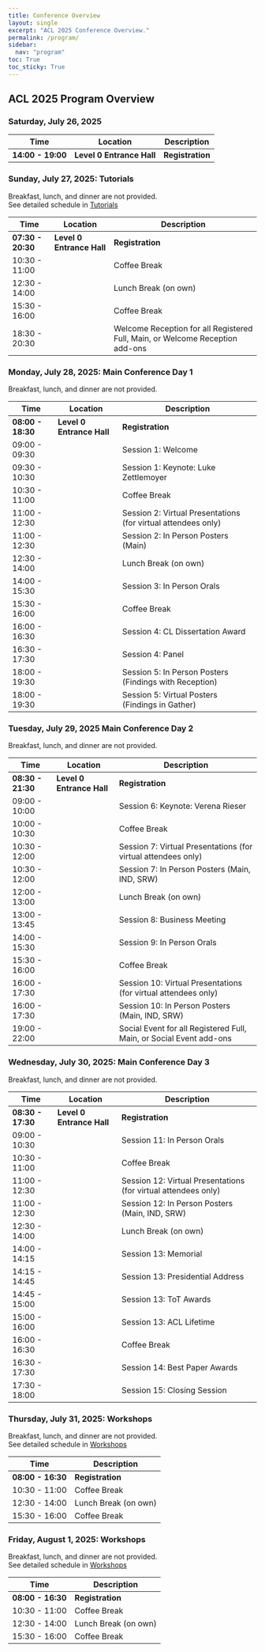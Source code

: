 ```yaml
---
title: Conference Overview
layout: single
excerpt: "ACL 2025 Conference Overview."
permalink: /program/
sidebar:
  nav: "program"
toc: True
toc_sticky: True
---
```


## ACL 2025 Program Overview

<!-- Overall Conference | July 27 to August 1st | -->
<!-- Tutorials & Welcome Reception | July 27 | -->
<!-- Main Conference Dates | July 28 - 30 | -->
<!-- Workshops | July 31 - August 1 | -->

### Saturday, July 26, 2025

| Time          | Location              | Description     |
| ------------- | --------------------- | ------------ |
| **14:00 - 19:00** | **Level 0 Entrance Hall** | **Registration** |

### Sunday, July 27, 2025: Tutorials

Breakfast, lunch, and dinner are not provided.    
See detailed schedule in [Tutorials](https://2025.aclweb.org/program/tutorials/)

| Time          | Location              | Description                                                                      |
| ------------- | --------------------- | ----------------------------------------------------------------------------- |
| **07:30 - 20:30**  | **Level 0 Entrance Hall** | **Registration**                                                                  |
| 10:30 - 11:00 |                       | Coffee Break                                                                  |
| 12:30 - 14:00 |                       | Lunch Break (on own)                                                          |
| 15:30 - 16:00 |                       | Coffee Break                                                                  |
| 18:30 - 20:30 |                       | Welcome Reception for all Registered Full, Main, or Welcome Reception add-ons |

### Monday, July 28, 2025: Main Conference Day 1

Breakfast, lunch, and dinner are not provided.    

| Time          | Location              | Description                                                 |
| ------------- | --------------------- | -------------------------------------------------------- |
| **08:00 - 18:30** | **Level 0 Entrance Hall** | **Registration**                                             |
| 09:00 - 09:30 |   | Session 1: Welcome                                            |
| 09:30 - 10:30 |   | Session 1: Keynote: Luke Zettlemoyer                          |
| 10:30 - 11:00 |   | Coffee Break                                                  |
| 11:00 - 12:30 |   | Session 2: Virtual Presentations (for virtual attendees only) |
| 11:00 - 12:30 |   | Session 2: In Person Posters (Main)                           |
| 12:30 - 14:00 |   | Lunch Break (on own)                                          |
| 14:00 - 15:30 |   | Session 3: In Person Orals                                    |
| 15:30 - 16:00 |   | Coffee Break                                                  |
| 16:00 - 16:30 |   | Session 4: CL Dissertation Award                              |
| 16:30 - 17:30 |   | Session 4: Panel                                              |
| 18:00 - 19:30 |   | Session 5: In Person Posters (Findings with Reception)        |
| 18:00 - 19:30 |   | Session 5: Virtual Posters (Findings in Gather)               |

### Tuesday, July 29, 2025 Main Conference Day 2

Breakfast, lunch, and dinner are not provided.    

| Time          | Location              | Description                                                            |
| ------------- | --------------------- | ------------------------------------------------------------------- |
| **08:30 - 21:30** | **Level 0 Entrance Hall** | **Registration**                                                        |
| 09:00 - 10:00 |   | Session 6: Keynote: Verena Rieser                                    |
| 10:00 - 10:30 |   | Coffee Break                                                         |
| 10:30 - 12:00 |   | Session 7: Virtual Presentations (for virtual attendees only)        |
| 10:30 - 12:00 |   | Session 7: In Person Posters (Main, IND, SRW)                        |
| 12:00 - 13:00 |   | Lunch Break (on own)                                                 |
| 13:00 - 13:45 |   | Session 8: Business Meeting                                          |
| 14:00 - 15:30 |   | Session 9: In Person Orals                                           |
| 15:30 - 16:00 |   | Coffee Break                                                         |
| 16:00 - 17:30 |   | Session 10: Virtual Presentations (for virtual attendees only)       |
| 16:00 - 17:30 |   | Session 10: In Person Posters (Main, IND, SRW)                       |
| 19:00 - 22:00 |   | Social Event  for all Registered Full, Main, or Social Event add-ons |

### Wednesday, July 30, 2025: Main Conference Day 3

Breakfast, lunch, and dinner are not provided.    

| Time          | Location              | Description                          |
| ------------- | --------------------- | --------------------------------- |
| **08:30 - 17:30** | **Level 0 Entrance Hall** | **Registration**                      |
| 09:00 - 10:30 |   | Session 11: In Person Orals                                    |
| 10:30 - 11:00 |   | Coffee Break                                                   |
| 11:00 - 12:30 |   | Session 12: Virtual Presentations (for virtual attendees only) |
| 11:00 - 12:30 |   | Session 12: In Person Posters (Main, IND, SRW)                 |
| 12:30 - 14:00 |   | Lunch Break (on own)                                           |
| 14:00 - 14:15 |   | Session 13: Memorial                                           |
| 14:15 - 14:45 |   | Session 13: Presidential Address                               |
| 14:45 - 15:00 |   | Session 13: ToT Awards                                         |
| 15:00 - 16:00 |   | Session 13: ACL Lifetime                                       |
| 16:00 - 16:30 |   | Coffee Break                                                   |
| 16:30 - 17:30 |   | Session 14: Best Paper Awards                                  |
| 17:30 - 18:00 |   | Session 15: Closing Session                                    |

### Thursday, July 31, 2025: Workshops

Breakfast, lunch, and dinner are not provided.    
See detailed schedule in [Workshops](https://2025.aclweb.org/program/workshops/)

| Time          | Description             |
| ------------- | -------------------- |
| **08:00 - 16:30** | **Registration**         |
| 10:30 - 11:00 | Coffee Break         |
| 12:30 - 14:00 | Lunch Break (on own) |
| 15:30 - 16:00 | Coffee Break         |

### Friday, August 1, 2025: Workshops

Breakfast, lunch, and dinner are not provided.    
See detailed schedule in [Workshops](https://2025.aclweb.org/program/workshops/)

| Time          | Description             |
| ------------- | ------------------- |
| **08:00 - 16:30** | **Registration**         |
| 10:30 - 11:00 | Coffee Break         |
| 12:30 - 14:00 | Lunch Break (on own) |
| 15:30 - 16:00 | Coffee Break         |
